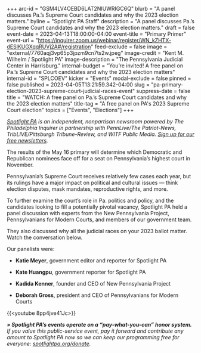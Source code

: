 +++
arc-id = "GSM4LV4OEBD6LAT2NIUWRIGC6Q"
blurb = "A panel discusses Pa.’s Supreme Court candidates and why the 2023 election matters."
byline = "Spotlight PA Staff"
description = "A panel discusses Pa.’s Supreme Court candidates and why the 2023 election matters."
draft = false
event-date = 2023-04-13T18:00:00-04:00
event-title = "Primary Primer"
event-url = "https://inquirer.zoom.us/webinar/register/WN_kZHTX-dESlKUGXqqRUVj2A#/registration"
feed-exclude = false
image = "external/7760aqj3vp65p3jpzm9cn7ts2w.jpeg"
image-credit = "Kent M. Wilhelm / Spotlight PA"
image-description = "The Pennsylvania Judicial Center in Harrisburg."
internal-budget = "You’re invited! A free panel on Pa.’s Supreme Court candidates and why the 2023 election matters"
internal-id = "SPLCOEV"
kicker = "Events"
modal-exclude = false
pinned = false
published = 2023-04-05T13:21:59.342-04:00
slug = "pa-primary-election-2023-supreme-court-judicial-races-event"
suppress-date = false
title = "WATCH: A free panel on Pa.’s Supreme Court candidates and why the 2023 election matters"
title-tag = "A free panel on PA's 2023 Supreme Court election"
topics = ["Events", "Elections"]
+++

<a href="https://www.spotlightpa.org/"><i>Spotlight PA</i></a><i> is an independent, nonpartisan newsroom powered by The Philadelphia Inquirer in partnership with PennLive/The Patriot-News, TribLIVE/Pittsburgh Tribune-Review, and WITF Public Media. </i><a href="https://www.spotlightpa.org/newsletters"><i>Sign up for our free newsletters</i></a><i>.</i>

The results of the May 16 primary will determine which Democratic and Republican nominees face off for a seat on Pennsylvania’s highest court in November.

Pennsylvania’s Supreme Court receives relatively few cases each year, but its rulings have a major impact on political and cultural issues — think election disputes, mask mandates, reproductive rights, and more.

To further examine the court’s role in Pa. politics and policy, and the candidates looking to fill a potentially pivotal vacancy, Spotlight PA held a panel discussion with experts from the New Pennsylvania Project, Pennsylvanians for Modern Courts, and members of our government team.

They also discussed why all the judicial races on your 2023 ballot matter. Watch the conversation below.

Our panelists were:

- <b>Katie Meyer</b>, government editor and reporter for Spotlight PA

- <b>Kate Huangpu</b>, government reporter for Spotlight PA

- <b>Kadida Kenner</b>, founder and CEO of New Pennsylvania Project

- <b>Deborah Gross</b>, president and CEO of Pennsylvanians for Modern Courts

{{<youtube 8pp4jve41Jc>}}

<i><b>» Spotlight PA’s events operate on a “pay-what-you-can” honor system.</b></i><i> If you value this public-service event, pay it forward and contribute any amount to Spotlight PA now so we can keep our programming free for everyone: </i><a href="https://www.spotlightpa.org/donate"><i>spotlightpa.org/donate</i></a><i>.</i>
